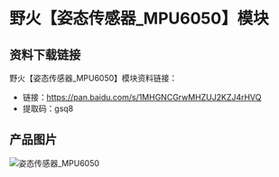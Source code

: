[](index)

# 野火【姿态传感器_MPU6050】模块

## 资料下载链接
野火【姿态传感器_MPU6050】模块资料链接：
* 链接：https://pan.baidu.com/s/1MHGNCGrwMHZUJ2KZJ4rHVQ 
* 提取码：gsq8 

## 产品图片
![姿态传感器_MPU6050](https://raw.githubusercontent.com/wiki/Embdefire/products/images/模块产品/传感器/姿态传感器_MPU6050.jpg)